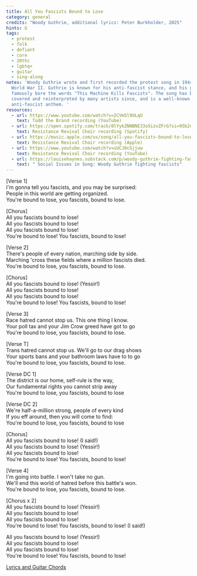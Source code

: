 ```yaml
---
title: All You Fascists Bound to Lose
category: general
credits: "Woody Guthrie, additional lyrics: Peter Burkholder, 2025"
hints: G
tags:
  - protest
  - folk
  - defiant
  - core
  - 20thc
  - lgbtq+
  - guitar
  - sing-along
notes: 'Woody Guthrie wrote and first recorded the protest song in 1944, during
  World War II. Guthrie is known for his anti-fascist stance, and his guitar
  famously bore the words "This Machine Kills Fascists". The song has been
  covered and reinterpreted by many artists since, and is a well-known
  anti-fascist anthem. '
resources:
  - url: https://www.youtube.com/watch?v=2CVm5l9ULqU
    text: Todd the Brand recording (YouTube)
  - url: https://open.spotify.com/track/0lYykZNNBNE33o5izvZFrG?si=95b2d71279564ba3
    text: Resistance Revival Choir recording (Spotify)
  - url: https://music.apple.com/us/song/all-you-fascists-bound-to-lose/1531421548
    text: Resistance Revival Choir recording (Apple)
  - url: https://www.youtube.com/watch?v=sUCJ0cGjjuw
    text: Resistance Revival Choir recording (YouTube)
  - url: https://louisehaynes.substack.com/p/woody-guthrie-fighting-fascists
    text: " Social Issues in Song: Woody Guthrie fighting fascists"
---
```

\[Verse 1]\
I'm gonna tell you fascists, and you may be surprised:\
People in this world are getting organized.\
You're bound to lose, you fascists, bound to lose.  

\[Chorus]\
All you fascists bound to lose!\
All you fascists bound to lose!\
All you fascists bound to lose!\
You're bound to lose! You fascists, bound to lose!  

\[Verse 2]\
There's people of every nation, marching side by side.\
Marching 'cross these fields where a million fascists died.\
You're bound to lose, you fascists, bound to lose.  

\[Chorus]\
All you fascists bound to lose! (Yessir!)\
All you fascists bound to lose!\
All you fascists bound to lose!\
You're bound to lose! You fascists, bound to lose!  

\[Verse 3]\
Race hatred cannot stop us. This one thing I know.\
Your poll tax and your Jim Crow greed have got to go\
You're bound to lose, you fascists, bound to lose.  

\[Verse T]\
Trans hatred cannot stop us. We'll go to our drag shows\
Your sports bans and your bathroom laws have to to go\
You're bound to lose, you fascists, bound to lose.  

\[Verse DC 1]\
The district is our home, self-rule is the way,\
Our fundamental rights you cannot strip away\
You're bound to lose, you fascists, bound to lose  

\[Verse DC 2]\
We're half-a-million strong, people of every kind\
If you eff around, then you will come to find:\
You're bound to lose, you fascists, bound to lose  

\[Chorus]\
All you fascists bound to lose! (I said!)\
All you fascists bound to lose! (Yessir!)\
All you fascists bound to lose!\
You're bound to lose! You fascists, bound to lose!  

\[Verse 4]\
I'm going into battle. I won't take no gun.\
We'll end this world of hatred before this battle's won.\
You're bound to lose, you fascists, bound to lose.  

\[Chorus x 2]\
All you fascists bound to lose! (Yessir!)\
All you fascists bound to lose!\
All you fascists bound to lose!\
You're bound to lose! You fascists, bound to lose! (I said!)  

All you fascists bound to lose! (Yessir!)\
All you fascists bound to lose!\
All you fascists bound to lose!\
You're bound to lose! You fascists, bound to lose!  

[Lyrics and Guitar Chords](./songs/all_you_fascists_chords)
